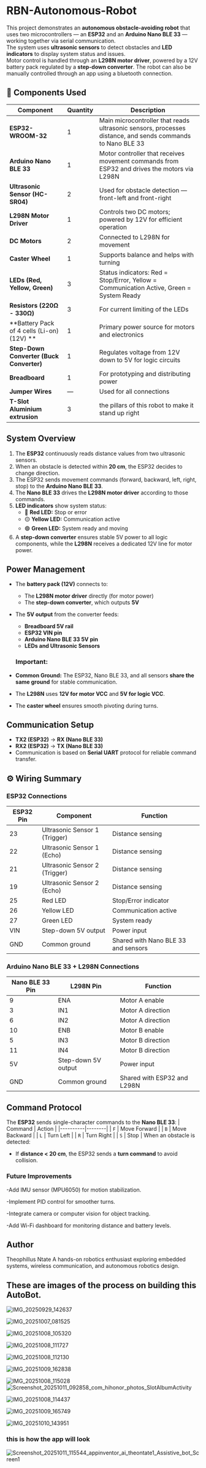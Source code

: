 # RBN-Autonomous-Robot
This project demonstrates an **autonomous obstacle-avoiding robot** that uses two microcontrollers — an **ESP32** and an **Arduino Nano BLE 33** — working together via serial communication.  
The system uses **ultrasonic sensors** to detect obstacles and **LED indicators** to display system status and issues.  
Motor control is handled through an **L298N motor driver**, powered by a 12V battery pack regulated by a **step-down converter**. The robot can also be manually controlled through an app using a bluetooth connection.

## 🧩 Components Used

| Component | Quantity | Description |
|------------|-----------|-------------|
| **ESP32-WROOM-32** | 1 | Main microcontroller that reads ultrasonic sensors, processes distance, and sends commands to Nano BLE 33 |
| **Arduino Nano BLE 33** | 1 | Motor controller that receives movement commands from ESP32 and drives the motors via L298N |
| **Ultrasonic Sensor (HC-SR04)** | 2 | Used for obstacle detection — front-left and front-right |
| **L298N Motor Driver** | 1 | Controls two DC motors; powered by 12V for efficient operation |
| **DC Motors** | 2 | Connected to L298N for movement |
| **Caster Wheel** | 1 | Supports balance and helps with turning |
| **LEDs (Red, Yellow, Green)** | 3 | Status indicators: Red = Stop/Error, Yellow = Communication Active, Green = System Ready |
| **Resistors (220Ω - 330Ω)** | 3 | For current limiting of the LEDs |
| **Battery Pack of 4 cells (Li-on)(12V) ** | 1 | Primary power source for motors and electronics |
| **Step-Down Converter (Buck Converter)** | 1 | Regulates voltage from 12V down to 5V for logic circuits |
| **Breadboard** | 1 | For prototyping and distributing power |
| **Jumper Wires** | — | Used for all connections |
| **T-Slot Aluminium extrusion** | 3 | the pillars of this robot to make it stand up right |

## System Overview

1. The **ESP32** continuously reads distance values from two ultrasonic sensors.
2. When an obstacle is detected within **20 cm**, the ESP32 decides to change direction.
3. The ESP32 sends movement commands (forward, backward, left, right, stop) to the **Arduino Nano BLE 33**.
4. The **Nano BLE 33** drives the **L298N motor driver** according to those commands.
5. **LED indicators** show system status:
   - 🔴 **Red LED:** Stop or error
   - 🟡 **Yellow LED:** Communication active
   - 🟢 **Green LED:** System ready and moving
6. A **step-down converter** ensures stable 5V power to all logic components, while the **L298N** receives a dedicated 12V line for motor power.

## Power Management

- The **battery pack (12V)** connects to:
  - The **L298N motor driver** directly (for motor power)
  - The **step-down converter**, which outputs **5V**
- The **5V output** from the converter feeds:
  - **Breadboard 5V rail**
  - **ESP32 VIN pin**
  - **Arduino Nano BLE 33 5V pin**
  - **LEDs and Ultrasonic Sensors**

  ### Important:
- **Common Ground:** The ESP32, Nano BLE 33, and all sensors **share the same ground** for stable communication.
- The **L298N** uses **12V for motor VCC** and **5V for logic VCC**.
- The **caster wheel** ensures smooth pivoting during turns.

## Communication Setup

- **TX2 (ESP32)** → **RX (Nano BLE 33)**
- **RX2 (ESP32)** → **TX (Nano BLE 33)**
- Communication is based on **Serial UART** protocol for reliable command transfer.

## ⚙️ Wiring Summary

### ESP32 Connections
| ESP32 Pin | Component | Function |
|------------|------------|----------|
| 23 | Ultrasonic Sensor 1 (Trigger) | Distance sensing |
| 22 | Ultrasonic Sensor 1 (Echo) | Distance sensing |
| 21 | Ultrasonic Sensor 2 (Trigger) | Distance sensing |
| 19 | Ultrasonic Sensor 2 (Echo) | Distance sensing |
| 25 | Red LED | Stop/Error indicator |
| 26 | Yellow LED | Communication active |
| 27 | Green LED | System ready |
| VIN | Step-down 5V output | Power input |
| GND | Common ground | Shared with Nano BLE 33 and sensors |

### Arduino Nano BLE 33 + L298N Connections
| Nano BLE 33 Pin | L298N Pin | Function |
|------------------|-----------|----------|
| 9 | ENA | Motor A enable |
| 3 | IN1 | Motor A direction |
| 6 | IN2 | Motor A direction |
| 10 | ENB | Motor B enable |
| 5 | IN3 | Motor B direction |
| 11 | IN4 | Motor B direction |
| 5V | Step-down 5V output | Power input |
| GND | Common ground | Shared with ESP32 and L298N |

## Command Protocol

The **ESP32** sends single-character commands to the **Nano BLE 33**:
| Command | Action |
|----------|--------|
| `F` | Move Forward |
| `B` | Move Backward |
| `L` | Turn Left |
| `R` | Turn Right |
| `S` | Stop |
When an obstacle is detected:
- If **distance < 20 cm**, the ESP32 sends a **turn command** to avoid collision.

### Future Improvements

-Add IMU sensor (MPU6050) for motion stabilization.

-Implement PID control for smoother turns.

-Integrate camera or computer vision for object tracking.

-Add Wi-Fi dashboard for monitoring distance and battery levels.

## Author

Theophillus Ntate
A hands-on robotics enthusiast exploring embedded systems, wireless communication, and autonomous robotics design.

## These are images of the process on building this AutoBot.

![IMG_20250929_142637](https://github.com/user-attachments/assets/8171cb13-dda6-4456-b894-1602c0f49657)

![IMG_20251007_081525](https://github.com/user-attachments/assets/58a8e55d-0294-4a27-b285-a37b2c647237)

![IMG_20251008_105320](https://github.com/user-attachments/assets/2313281c-a2f6-4702-b920-61752e8c5469)


![IMG_20251008_111727](https://github.com/user-attachments/assets/0d0f644f-716c-432f-9101-c6cac7e3ac01) 


![IMG_20251008_112130](https://github.com/user-attachments/assets/77a0712f-3d7b-40af-a7f9-5657b4832d73)

![IMG_20251009_162838](https://github.com/user-attachments/assets/35ab1e0a-e7c3-4ea9-9380-d7392d8baa6e)

![IMG_20251008_115028](https://github.com/user-attachments/assets/30c8a266-6f56-4d26-8278-b78fe7f688ba)
![Screenshot_20251011_092858_com_hihonor_photos_SlotAlbumActivity](https://github.com/user-attachments/assets/146973bb-bb84-465e-a8b7-4bb4e95141f4)

![IMG_20251008_114437](https://github.com/user-attachments/assets/9e91d060-988c-4a17-913f-b33fb273fc72)

![IMG_20251009_165749](https://github.com/user-attachments/assets/2c4eab65-c691-41c1-9276-334eab97b0dd)

![IMG_20251010_143951](https://github.com/user-attachments/assets/9909cac4-71df-4c80-aa1c-465c5789b5a6)

### this is how the app will look
![Screenshot_20251011_115544_appinventor_ai_theontate1_Assistive_bot_Screen1](https://github.com/user-attachments/assets/0b76ebcf-c406-4faa-a2e3-a11241587fba)
